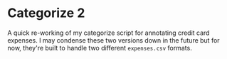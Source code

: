 # Categorize 2

A quick re-working of my categorize script for annotating credit card expenses. I may condense these two versions down in the future but for now, they're built to handle two different `expenses.csv` formats.

